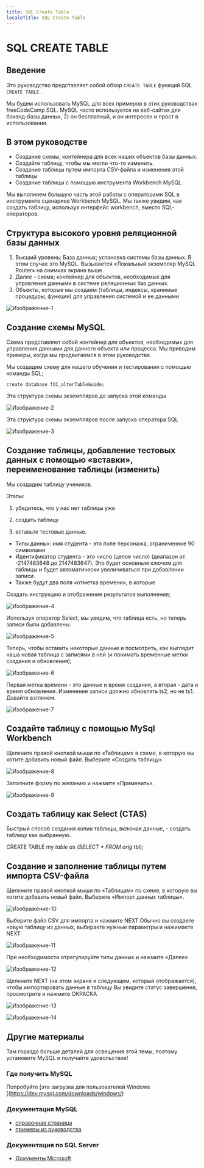 ```yaml
---
title: SQL Create Table
localeTitle: SQL Create Table
---
```

# SQL CREATE TABLE

## Введение

Это руководство представляет собой обзор `CREATE TABLE` функций SQL `CREATE TABLE` .

Мы будем использовать MySQL для всех примеров в этих руководствах freeCodeCamp SQL. MySQL часто используется на веб-сайтах для бэкэнд-базы данных, 2) он бесплатный, и он интересен и прост в использовании.

## В этом руководстве

*   Создание схемы, контейнера для всех наших объектов базы данных.
*   Создайте таблицу, чтобы мы могли что-то изменить.
*   Создание таблицы путем импорта CSV-файла и изменения этой таблицы
*   Создание таблицы с помощью инструмента Workbench MySQL

Мы выполняем большую часть этой работы с операторами SQL в инструменте сценариев Workbench MySQL. Мы также увидим, как создать таблицу, используя интерфейс workbench, вместо SQL-операторов.

## Структура высокого уровня реляционной базы данных

1.  Высший уровень; База данных; установка системы базы данных. В этом случае это MySQL. Вызывается «Локальный экземпляр MySQL Router» на снимках экрана выше.
2.  Далее - схема; контейнер для объектов, необходимых для управления данными в системе реляционных баз данных.
3.  Объекты, которые мы создаем (таблицы, индексы, хранимые процедуры, функции) для управления системой и ее данными

![Изображение-1](https://github.com/SteveChevalier/guide-images/blob/master/create_table01.JPG?raw=true)

## Создание схемы MySQL

Схема представляет собой контейнер для объектов, необходимых для управления данными для данного объекта или процесса. Мы приводим примеры, когда мы продвигаемся в этом руководстве.

Мы создадим схему для нашего обучения и тестирования с помощью команды SQL;
```
create database fCC_alterTableGuide; 
```

Эта структура схемы экземпляров до запуска этой команды

![Изображение-2](https://github.com/SteveChevalier/guide-images/blob/master/create_table02.JPG?raw=true)

Эта структура схемы экземпляров после запуска оператора SQL

![Изображение-3](https://github.com/SteveChevalier/guide-images/blob/master/create_table03.JPG?raw=true)

## Создание таблицы, добавление тестовых данных с помощью «вставки», переименование таблицы (изменить)

Мы создадим таблицу учеников.

Этапы:

1.  убедитесь, что у нас нет таблицы уже
    
2.  создать таблицу
    
3.  вставьте тестовые данные.
    

*   Типы данных: имя студента - это поле персонажа, ограниченное 90 символами
*   Идентификатор студента - это число (целое число) (диапазон от -2147483648 до 2147483647). Это будет основным ключом для таблицы и будет автоматически увеличиваться при добавлении записи.
*   Также будут два поля «отметка времени», в которые

Создать инструкцию и отображение результатов выполнения;

![Изображение-4](https://github.com/SteveChevalier/guide-images/blob/master/create_table04.JPG?raw=true)

Используя оператор Select, мы увидим, что таблица есть, но теперь записи были добавлены.

![Изображение-5](https://github.com/SteveChevalier/guide-images/blob/master/create_table05.JPG?raw=true)

Теперь, чтобы вставить некоторые данные и посмотреть, как выглядит наша новая таблица с записями в ней (и понимать временные метки создания и обновления);

![Изображение-6](https://github.com/SteveChevalier/guide-images/blob/master/create_table06.JPG?raw=true)

Первая метка времени - это данные и время создания, а вторая - дата и время обновления. Изменение записи должно обновлять ts2, но не ts1. Давайте взглянем.

![Изображение-7](https://github.com/SteveChevalier/guide-images/blob/master/create_table07.JPG?raw=true)

## Создайте таблицу с помощью MySql Workbench

Щелкните правой кнопкой мыши по «Таблицам» в схеме, в которую вы хотите добавить новый файл. Выберите «Создать таблицу».

![Изображение-8](https://github.com/SteveChevalier/guide-images/blob/master/create_table08.JPG?raw=true)

Заполните форму по желанию и нажмите «Применить».

![Изображение-9](https://github.com/SteveChevalier/guide-images/blob/master/create_table09.JPG?raw=true)

## Создать таблицу как Select (CTAS)

Быстрый способ создания копии таблицы, включая данные, - создать таблицу как выбранную.

CREATE TABLE my _table as (SELECT \* FROM orig_ tbl);

## Создание и заполнение таблицы путем импорта CSV-файла

Щелкните правой кнопкой мыши по «Таблицам» по схеме, в которую вы хотите добавить новый файл. Выберите «Импорт данных таблицы».

![Изображение-10](https://github.com/SteveChevalier/guide-images/blob/master/create_table10.JPG?raw=true)

Выберите файл CSV для импорта и нажмите NEXT Обычно вы создаете новую таблицу из данных, выбираете нужные параметры и нажимаете NEXT

![Изображение-11](https://github.com/SteveChevalier/guide-images/blob/master/create_table11.JPG?raw=true)

При необходимости отрегулируйте типы данных и нажмите «Далее»

![Изображение-12](https://github.com/SteveChevalier/guide-images/blob/master/create_table12.JPG?raw=true)

Щелкните NEXT (на этом экране и следующем, который отображается), чтобы импортировать данные в таблицу Вы увидите статус завершения, просмотрите и нажмите ОКРАСКА

![Изображение-13](https://github.com/SteveChevalier/guide-images/blob/master/create_table13.JPG?raw=true)

![Изображение-14](https://github.com/SteveChevalier/guide-images/blob/master/create_table14.JPG?raw=true)

## Другие материалы

Там гораздо больше деталей для освещения этой темы, поэтому установите MySQL и получайте удовольствие!

### Где получить MySQL

Попробуйте \[эта загрузка для пользователей Windows \[(https://dev.mysql.com/downloads/windows/)

### Документация MySQL

*   [справочная страница](https://dev.mysql.com/doc/refman/5.7/en/alter-table.html)
*   [примеры из руководства](https://dev.mysql.com/doc/refman/5.7/en/alter-table-examples.html)

### Документация по SQL Server

*   [Документы Microsoft](https://docs.microsoft.com/en-us/sql/t-sql/statements/create-table-transact-sql)